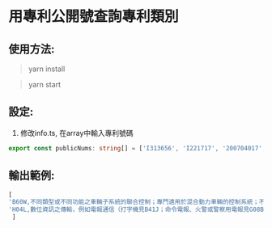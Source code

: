 # 用專利公開號查詢專利類別

## 使用方法:

> yarn install 

> yarn start

## 設定: 

1. 修改info.ts, 在array中輸入專利號碼

```ts
export const publicNums: string[] = ['I313656', 'I221717', '200704017', '200704017'];
```

## 輸出範例:

```js
[ 
'B60W,不同類型或不同功能之車輛子系統的聯合控制；專門適用於混合動力車輛的控制系統；不與某一特定子系統的控制相關聯的道路車輛駕駛控制系統 [8]',
'H04L,數位資訊之傳輸，例如電報通信（打字機見B41J；命令電報、火警或警察用電報見G08B；圖像電報見G08B,C；傳真電報系統見G08C；編密碼或解密碼之裝置本身見G09C；一般編碼、解碼或代碼變換見H03M；電報及電話通信之公用設備見H04M；選擇見H04Q）[4]',
 ]
```
